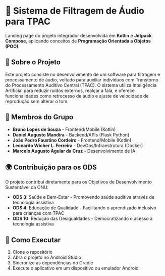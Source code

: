 # 🌊 Sistema de Filtragem de Áudio para TPAC

Landing page do projeto integrador desenvolvida em **Kotlin** e **Jetpack Compose**, aplicando conceitos de **Programação Orientada a Objetos (POO)**.

## 📝 Sobre o Projeto

Este projeto consiste no desenvolvimento de um software para filtragem e processamento de áudio, voltado para auxiliar indivíduos com Transtorno do Processamento Auditivo Central (TPAC). O sistema utiliza Inteligência Artificial para reduzir ruídos externos, realçar a fala, e oferece funcionalidades como retrocesso de áudio e ajuste de velocidade de reprodução sem alterar o tom.

## 👥 Membros do Grupo

- **Bruno Lopes de Souza** - Frontend/Mobile (Kotlin)
- **Daniel Augusto Mandira** - Backend/APIs (Flask Python)
- **João Pedro Faustino Cordeiro** - Frontend/Mobile (Kotlin)
- **Leonardo Wicher L. Ferreira** - DevOps/Infraestrutura (Docker)
- **Marcelo Augusto Aguiar da Cruz** - Desenvolvimento de IA

## 🌍 Contribuição para os ODS

O projeto contribui diretamente para os Objetivos de Desenvolvimento Sustentável da ONU:

- **ODS 3**: Saúde e Bem-Estar - Promovendo saúde auditiva através de tecnologia assistiva
- **ODS 4**: Educação de Qualidade - Facilitando o aprendizado inclusivo para crianças com TPAC
- **ODS 10**: Redução das Desigualdades - Democratizando o acesso à tecnologia assistiva

## 🚀 Como Executar

1. Clone o repositório
2. Abra o projeto no Android Studio
3. Sincronize as dependências do Gradle
4. Execute o aplicativo em um dispositivo ou emulador Android

